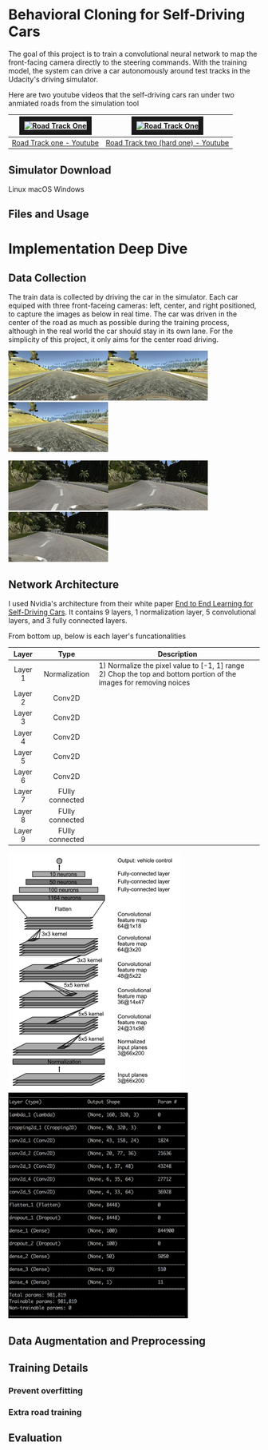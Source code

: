 # Behavioral Cloning for Self-Driving Cars

The goal of this project is to train a convolutional neural network to map the front-facing camera directly to the steering commands. With the training model, the system can drive a car autonomously around test tracks in the Udacity's driving simulator.

Here are two youtube videos that the self-driving cars ran under two anmiated roads from the simulation tool

| <a href="http://www.youtube.com/watch?feature=player_embedded&v=L6MeuvmfgOM" target="_blank"><img src="http://img.youtube.com/vi/L6MeuvmfgOM/0.jpg" alt="Road Track One" width="240" height="180" border="10" /></a> | <a href="http://www.youtube.com/watch?feature=player_embedded&v=MueOlce4iXw" target="_blank"><img src="http://img.youtube.com/vi/MueOlce4iXw/0.jpg" alt="Road Track One" width="240" height="180" border="10" /></a> |
|---|---|
|[Road Track one - Youtube](https://youtu.be/L6MeuvmfgOM)|[Road Track two (hard one) - Youtube](https://youtu.be/MueOlce4iXw) |

## Simulator Download
Linux
macOS
Windows

## Files and Usage

# Implementation Deep Dive

## Data Collection
The train data is collected by driving the car in the simulator. Each car equiped with three front-faceing cameras: left, center, and right positioned, to capture the images as below in real time. The car was driven in the center of the road as much as possible during the training process, although in the real world the car should stay in its own lane. For the simplicity of this project, it only aims for the center road driving.

<img src="images/left_1.jpg" width="200"><img src="images/center_1.jpg" width="200"><img src="images/right_1.jpg" width="200">

<img src="images/left_2.jpg" width="200"><img src="images/center_2.jpg" width="200"><img src="images/right_2.jpg" width="200">

## Network Architecture
I used Nvidia's architecture from their white paper [End to End Learning for Self-Driving Cars](https://arxiv.org/pdf/1604.07316.pdf). It contains 9 layers, 1 normalization layer, 5 convolutional layers, and 3 fully connected layers. 

From bottom up, below is each layer's funcationalities

| Layer | Type | Description |
| :---: | :---: | --- |
| Layer 1 | Normalization | 1) Normalize the pixel value to [-1, 1] range <br> 2) Chop the top and bottom portion of the images for removing noices |
| Layer 2 | Conv2D |  |
| Layer 3 | Conv2D |  |
| Layer 4 | Conv2D |  |
| Layer 5 | Conv2D |  |
| Layer 6 | Conv2D |  |
| Layer 7 | FUlly connected |  |
| Layer 8 | FUlly connected |  |
| Layer 9 | FUlly connected |  |

<img src="images/nvidia_cnn.png" alt="Architecture"><img src="images/detail_cnn.png" alt="Architecture" width="360">
 


## Data Augmentation and Preprocessing

## Training Details

### Prevent overfitting

### Extra road training

## Evaluation


